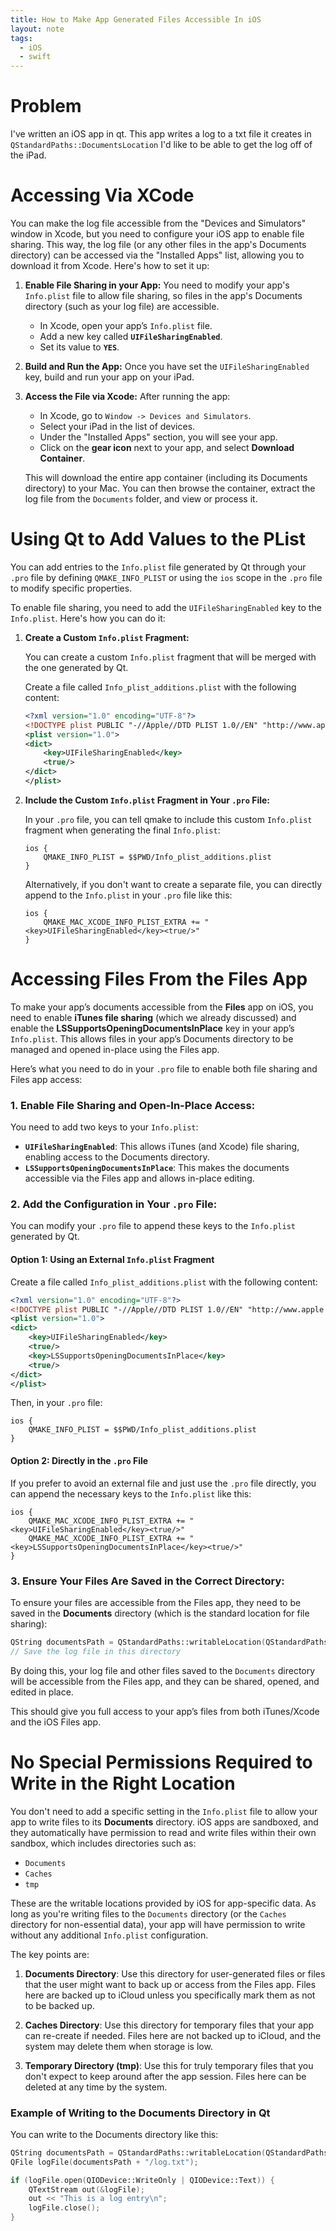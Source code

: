 ```yaml
---
title: How to Make App Generated Files Accessible In iOS
layout: note
tags:
  - iOS
  - swift
---
```


# Problem

I've written an iOS app in qt. This app writes a log to a txt file it creates in `QStandardPaths::DocumentsLocation`
I'd like to be able to get the log off of the iPad.

# Accessing Via XCode

You can make the log file accessible from the "Devices and Simulators" window in Xcode, but you need to configure your iOS app to enable file sharing. This way, the log file (or any other files in the app's Documents directory) can be accessed via the "Installed Apps" list, allowing you to download it from Xcode. Here's how to set it up:

1. **Enable File Sharing in your App:**
   You need to modify your app's `Info.plist` file to allow file sharing, so files in the app's Documents directory (such as your log file) are accessible.

   - In Xcode, open your app’s `Info.plist` file.
   - Add a new key called **`UIFileSharingEnabled`**.
   - Set its value to **`YES`**.

2. **Build and Run the App:**
   Once you have set the `UIFileSharingEnabled` key, build and run your app on your iPad.

3. **Access the File via Xcode:**
   After running the app:
   - In Xcode, go to `Window -> Devices and Simulators`.
   - Select your iPad in the list of devices.
   - Under the "Installed Apps" section, you will see your app.
   - Click on the **gear icon** next to your app, and select **Download Container**.

   This will download the entire app container (including its Documents directory) to your Mac. You can then browse the container, extract the log file from the `Documents` folder, and view or process it.

# Using Qt to Add Values to the PList

You can add entries to the `Info.plist` file generated by Qt through your `.pro` file by defining `QMAKE_INFO_PLIST` or using the `ios` scope in the `.pro` file to modify specific properties.

To enable file sharing, you need to add the `UIFileSharingEnabled` key to the `Info.plist`. Here's how you can do it:

1. **Create a Custom `Info.plist` Fragment:**

   You can create a custom `Info.plist` fragment that will be merged with the one generated by Qt.

   Create a file called `Info_plist_additions.plist` with the following content:

   ```xml
   <?xml version="1.0" encoding="UTF-8"?>
   <!DOCTYPE plist PUBLIC "-//Apple//DTD PLIST 1.0//EN" "http://www.apple.com/DTDs/PropertyList-1.0.dtd">
   <plist version="1.0">
   <dict>
       <key>UIFileSharingEnabled</key>
       <true/>
   </dict>
   </plist>
   ```

2. **Include the Custom `Info.plist` Fragment in Your `.pro` File:**

   In your `.pro` file, you can tell qmake to include this custom `Info.plist` fragment when generating the final `Info.plist`:

   ```qmake
   ios {
       QMAKE_INFO_PLIST = $$PWD/Info_plist_additions.plist
   }
   ```

   Alternatively, if you don't want to create a separate file, you can directly append to the `Info.plist` in your `.pro` file like this:

   ```qmake
   ios {
       QMAKE_MAC_XCODE_INFO_PLIST_EXTRA += "<key>UIFileSharingEnabled</key><true/>"
   }
   ```


# Accessing Files From the Files App

To make your app’s documents accessible from the **Files** app on iOS, you need to enable **iTunes file sharing** (which we already discussed) and enable the **LSSupportsOpeningDocumentsInPlace** key in your app’s `Info.plist`. This allows files in your app’s Documents directory to be managed and opened in-place using the Files app.

Here’s what you need to do in your `.pro` file to enable both file sharing and Files app access:

### 1. **Enable File Sharing and Open-In-Place Access:**

You need to add two keys to your `Info.plist`:

- **`UIFileSharingEnabled`**: This allows iTunes (and Xcode) file sharing, enabling access to the Documents directory.
- **`LSSupportsOpeningDocumentsInPlace`**: This makes the documents accessible via the Files app and allows in-place editing.

### 2. **Add the Configuration in Your `.pro` File:**

You can modify your `.pro` file to append these keys to the `Info.plist` generated by Qt.

#### Option 1: Using an External `Info.plist` Fragment

Create a file called `Info_plist_additions.plist` with the following content:

```xml
<?xml version="1.0" encoding="UTF-8"?>
<!DOCTYPE plist PUBLIC "-//Apple//DTD PLIST 1.0//EN" "http://www.apple.com/DTDs/PropertyList-1.0.dtd">
<plist version="1.0">
<dict>
    <key>UIFileSharingEnabled</key>
    <true/>
    <key>LSSupportsOpeningDocumentsInPlace</key>
    <true/>
</dict>
</plist>
```

Then, in your `.pro` file:

```qmake
ios {
    QMAKE_INFO_PLIST = $$PWD/Info_plist_additions.plist
}
```

#### Option 2: Directly in the `.pro` File

If you prefer to avoid an external file and just use the `.pro` file directly, you can append the necessary keys to the `Info.plist` like this:

```qmake
ios {
    QMAKE_MAC_XCODE_INFO_PLIST_EXTRA += "<key>UIFileSharingEnabled</key><true/>"
    QMAKE_MAC_XCODE_INFO_PLIST_EXTRA += "<key>LSSupportsOpeningDocumentsInPlace</key><true/>"
}
```

### 3. **Ensure Your Files Are Saved in the Correct Directory:**

To ensure your files are accessible from the Files app, they need to be saved in the **Documents** directory (which is the standard location for file sharing):

```cpp
QString documentsPath = QStandardPaths::writableLocation(QStandardPaths::DocumentsLocation);
// Save the log file in this directory
```

By doing this, your log file and other files saved to the `Documents` directory will be accessible from the Files app, and they can be shared, opened, and edited in place.

This should give you full access to your app’s files from both iTunes/Xcode and the iOS Files app.

# No Special Permissions Required to Write in the Right Location

You don't need to add a specific setting in the `Info.plist` file to allow your app to write files to its **Documents** directory. iOS apps are sandboxed, and they automatically have permission to read and write files within their own sandbox, which includes directories such as:

- `Documents`
- `Caches`
- `tmp`

These are the writable locations provided by iOS for app-specific data. As long as you're writing files to the `Documents` directory (or the `Caches` directory for non-essential data), your app will have permission to write without any additional `Info.plist` configuration.

The key points are:

1. **Documents Directory**: Use this directory for user-generated files or files that the user might want to back up or access from the Files app. Files here are backed up to iCloud unless you specifically mark them as not to be backed up.

2. **Caches Directory**: Use this directory for temporary files that your app can re-create if needed. Files here are not backed up to iCloud, and the system may delete them when storage is low.

3. **Temporary Directory (tmp)**: Use this for truly temporary files that you don't expect to keep around after the app session. Files here can be deleted at any time by the system.

### Example of Writing to the Documents Directory in Qt

You can write to the Documents directory like this:

```cpp
QString documentsPath = QStandardPaths::writableLocation(QStandardPaths::DocumentsLocation);
QFile logFile(documentsPath + "/log.txt");

if (logFile.open(QIODevice::WriteOnly | QIODevice::Text)) {
    QTextStream out(&logFile);
    out << "This is a log entry\n";
    logFile.close();
}
```

